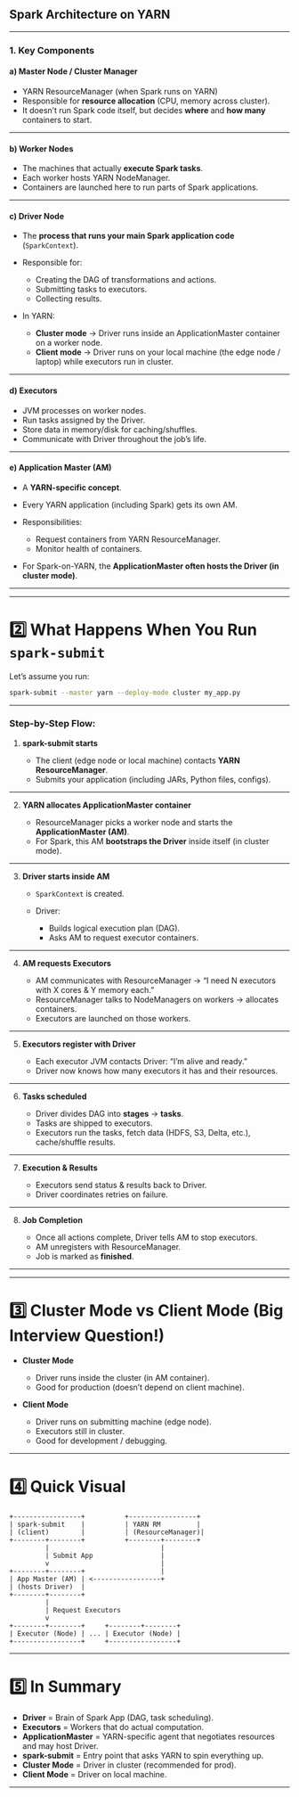 ## Spark Architecture on YARN

---

### 1. Key Components

#### **a) Master Node / Cluster Manager**

* YARN ResourceManager (when Spark runs on YARN)
* Responsible for **resource allocation** (CPU, memory across cluster).
* It doesn’t run Spark code itself, but decides **where** and **how many** containers to start.

---

#### **b) Worker Nodes**

* The machines that actually **execute Spark tasks**.
* Each worker hosts YARN NodeManager.
* Containers are launched here to run parts of Spark applications.

---

#### **c) Driver Node**

* The **process that runs your main Spark application code** (`SparkContext`).
* Responsible for:

  * Creating the DAG of transformations and actions.
  * Submitting tasks to executors.
  * Collecting results.
* In YARN:

  * **Cluster mode** → Driver runs inside an ApplicationMaster container on a worker node.
  * **Client mode** → Driver runs on your local machine (the edge node / laptop) while executors run in cluster.

---

#### **d) Executors**

* JVM processes on worker nodes.
* Run tasks assigned by the Driver.
* Store data in memory/disk for caching/shuffles.
* Communicate with Driver throughout the job’s life.

---

#### **e) Application Master (AM)**

* A **YARN-specific concept**.
* Every YARN application (including Spark) gets its own AM.
* Responsibilities:

  * Request containers from YARN ResourceManager.
  * Monitor health of containers.
* For Spark-on-YARN, the **ApplicationMaster often hosts the Driver (in cluster mode)**.

---

---

# 2️⃣ What Happens When You Run `spark-submit`

Let’s assume you run:

```bash
spark-submit --master yarn --deploy-mode cluster my_app.py
```

---

### Step-by-Step Flow:

1. **spark-submit starts**

   * The client (edge node or local machine) contacts **YARN ResourceManager**.
   * Submits your application (including JARs, Python files, configs).

---

2. **YARN allocates ApplicationMaster container**

   * ResourceManager picks a worker node and starts the **ApplicationMaster (AM)**.
   * For Spark, this AM **bootstraps the Driver** inside itself (in cluster mode).

---

3. **Driver starts inside AM**

   * `SparkContext` is created.
   * Driver:

     * Builds logical execution plan (DAG).
     * Asks AM to request executor containers.

---

4. **AM requests Executors**

   * AM communicates with ResourceManager → “I need N executors with X cores & Y memory each.”
   * ResourceManager talks to NodeManagers on workers → allocates containers.
   * Executors are launched on those workers.

---

5. **Executors register with Driver**

   * Each executor JVM contacts Driver:
     “I’m alive and ready.”
   * Driver now knows how many executors it has and their resources.

---

6. **Tasks scheduled**

   * Driver divides DAG into **stages** → **tasks**.
   * Tasks are shipped to executors.
   * Executors run the tasks, fetch data (HDFS, S3, Delta, etc.), cache/shuffle results.

---

7. **Execution & Results**

   * Executors send status & results back to Driver.
   * Driver coordinates retries on failure.

---

8. **Job Completion**

   * Once all actions complete, Driver tells AM to stop executors.
   * AM unregisters with ResourceManager.
   * Job is marked as **finished**.

---

---

# 3️⃣ Cluster Mode vs Client Mode (Big Interview Question!)

* **Cluster Mode**

  * Driver runs inside the cluster (in AM container).
  * Good for production (doesn’t depend on client machine).

* **Client Mode**

  * Driver runs on submitting machine (edge node).
  * Executors still in cluster.
  * Good for development / debugging.

---

# 4️⃣ Quick Visual

```
+-----------------+          +-----------------+
| spark-submit    |          | YARN RM         |
| (client)        |          | (ResourceManager)|
+--------+--------+          +--------+--------+
         |                            |
         | Submit App                 |
         v                            |
+--------+--------+                   |
| App Master (AM) | <-----------------+
| (hosts Driver)  |
+--------+--------+
         |
         | Request Executors
         v
+--------+--------+     +--------+--------+
| Executor (Node) | ... | Executor (Node) |
+-----------------+     +-----------------+
```

---

# 5️⃣ In Summary

* **Driver** = Brain of Spark App (DAG, task scheduling).
* **Executors** = Workers that do actual computation.
* **ApplicationMaster** = YARN-specific agent that negotiates resources and may host Driver.
* **spark-submit** = Entry point that asks YARN to spin everything up.
* **Cluster Mode** = Driver in cluster (recommended for prod).
* **Client Mode** = Driver on local machine.

---
